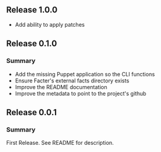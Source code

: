## Release 1.0.0

* Add ability to apply patches

## Release 0.1.0
### Summary

* Add the missing Puppet application so the CLI functions
* Ensure Facter's external facts directory exists
* Improve the README documentation
* Improve the metadata to point to the project's github 

## Release 0.0.1
### Summary

First Release. See README for description.
